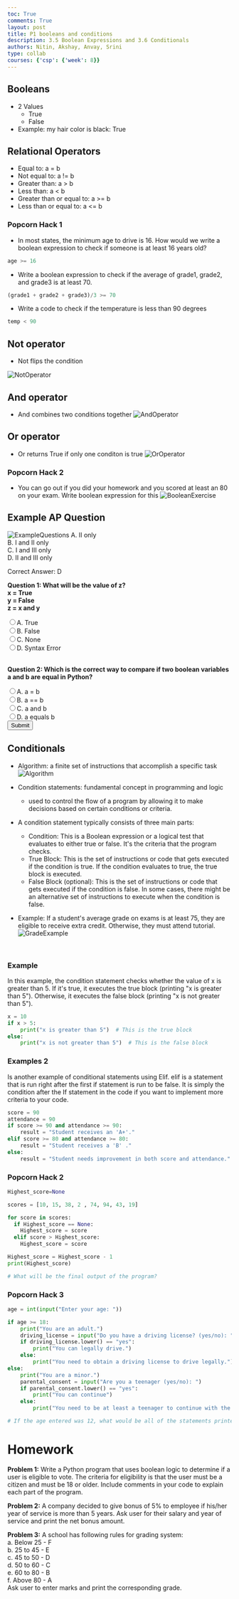 ```yaml
---
toc: True
comments: True
layout: post
title: P1 booleans and conditions
description: 3.5 Boolean Expressions and 3.6 Conditionals
authors: Nitin, Akshay, Anvay, Srini
type: collab
courses: {'csp': {'week': 8}}
---
```


## Booleans
- 2 Values
    - True
    - False
- Example: my hair color is black: True

## Relational Operators
- Equal to: a = b
- Not equal to: a != b
- Greater than: a > b
- Less than: a < b
- Greater than or equal to: a >= b
- Less than or equal to: a <= b

### **Popcorn Hack 1**
- In most states, the minimum age to drive is 16. How would we write a boolean expression to check if someone is at least 16 years old?
```python
age >= 16
```
- Write a boolean expression to check if the average of grade1, grade2, and grade3 is at least 70. 
```python
(grade1 + grade2 + grade3)/3 >= 70
```
- Write a code to check if the temperature is less than 90 degrees
```python
temp < 90
```


## Not operator
- Not flips the condition

![NotOperator](/student/images/NoneOperator.png)

## And operator
- And combines two conditions together
![AndOperator](/student/images/AndOperator.png)

## Or operator
 - Or returns True if only one conditon is true
 ![OrOperator](/student/images/OrOperator.png)

### Popcorn Hack 2
- You can go out if you did your homework and you scored at least  an 80 on your exam. Write boolean expression for this
![BooleanExercise](/student/images/BooleanExpressionPractice.png)

## Example AP Question
![ExampleQuestions](/student/images/Example3.5Question.png)
A. II only<br>
B. I and II only<br>
C. I and III only<br>
D. II and III only<br>

Correct Answer: D

<body>
  <form name="quizForm" onsubmit="return validateForm()">
    <p><b>Question 1: What will be the value of z?
        <br>x = True
        <br>y = False
        <br>z = x and y</b>
    </p>
    <input type="radio" name="q1" value="A">A. True<br>
    <input type="radio" name="q1" value="B">B. False<br>
    <input type="radio" name="q1" value="C">C. None<br>
    <input type="radio" name="q1" value="D">D. Syntax Error<br>
    <br>
    <p><b>Question 2: Which is the correct way to compare if two boolean variables a and b are equal in Python?</b></p>
    <input type="radio" name="q2" value="A">A. a = b<br>
    <input type="radio" name="q2" value="B">B. a == b<br>
    <input type="radio" name="q2" value="C">C. a and b<br>
    <input type="radio" name="q2" value="D">D. a equals b<br>
    <input type="submit" value="Submit">
  </form>
  <p id="result"></p>
  <script>
    function validateForm() {
      var q1 = document.forms["quizForm"]["q1"].value;
      var q2 = document.forms["quizForm"]["q2"].value;
      var correctAnswers = 0;
      if (q1 === "B") {
        correctAnswers += 1;
      } else {
        alert("Question 1 is incorrect. The correct answer is B. False.");
      }
      if (q2 === "B") {
        correctAnswers += 1;
      } else {
        alert("Question 2 is incorrect. The correct answer is B. a == b.");
      }
      document.getElementById("result").innerHTML = "You got " + correctAnswers + " out of 2 correct!";
      return false; // Prevent form from submitting
    }
  </script>
</body>

## Conditionals
- Algorithm: a finite set of instructions that accomplish a specific task
![Algorithm](/student/images/Algorithm.png)

-  Condition statements: fundamental concept in programming and logic
    - used to control the flow of a program by allowing it to make decisions based on certain conditions or criteria.
- A condition statement typically consists of three main parts:
    - Condition: This is a Boolean expression or a logical test that evaluates to either true or false. It's the criteria that the program checks.
    - True Block: This is the set of instructions or code that gets executed if the condition is true. If the condition evaluates to true, the true block is executed.
    - False Block (optional): This is the set of instructions or code that gets executed if the condition is false. In some cases, there might be an alternative set of instructions to execute when the condition is false.
- Example: If a student's average grade on exams is at least 75, they are eligible to receive extra credit. Otherwise, they must attend tutorial.
![GradeExample](/student/images/GradeExample.png)
<br>

### Example
In this example, the condition statement checks whether the value of x is greater than 5. If it's true, it executes the true block (printing "x is greater than 5"). Otherwise, it executes the false block (printing "x is not greater than 5").
```python
x = 10
if x > 5:
    print("x is greater than 5")  # This is the true block
else:
    print("x is not greater than 5")  # This is the false block
```

### Examples 2
Is another example of conditional statements using Elif. elif is a statement that is run right after the first if statement is run to be false. It is simply the condition after the If statement in the code if you want to implement more criteria to your code.
```python
score = 90
attendance = 90
if score >= 90 and attendance >= 90:
    result = "Student receives an 'A+'."
elif score >= 80 and attendance >= 80:
    result = "Student receives a 'B' ."
else:
    result = "Student needs improvement in both score and attendance."
```

### **Popcorn Hack 2**
```python
Highest_score=None

scores = [10, 15, 38, 2 , 74, 94, 43, 19]

for score in scores:
  if Highest_score == None:
    Highest_score = score
  elif score > Highest_score:
    Highest_score = score

Highest_score = Highest_score - 1
print(Highest_score)

# What will be the final output of the program?
```

### **Popcorn Hack 3**
```python
age = int(input("Enter your age: "))

if age >= 18:
    print("You are an adult.")
    driving_license = input("Do you have a driving license? (yes/no): ")
    if driving_license.lower() == "yes":
        print("You can legally drive.")
    else:
        print("You need to obtain a driving license to drive legally.")
else:
    print("You are a minor.")
    parental_consent = input("Are you a teenager (yes/no): ")
    if parental_consent.lower() == "yes":
        print("You can continue")
    else:
        print("You need to be at least a teenager to continue with the activity")

# If the age entered was 12, what would be all of the statements printed.
```

# Homework
**Problem 1:** Write a Python program that uses boolean logic to determine if a user is eligible to vote. The criteria for eligibility is that the user must be a citizen and must be 18 or older. Include comments in your code to explain each part of the program.

**Problem 2:** A company decided to give bonus of 5% to employee if his/her year of service is more than 5 years. Ask user for their salary and year of service and print the net bonus amount.

**Problem 3:** A school has following rules for grading system:
<br>
a. Below 25 - F<br>
b. 25 to 45 - E<br>
c. 45 to 50 - D<br>
d. 50 to 60 - C<br>
e. 60 to 80 - B<br>
f. Above 80 - A<br>
Ask user to enter marks and print the corresponding grade.
